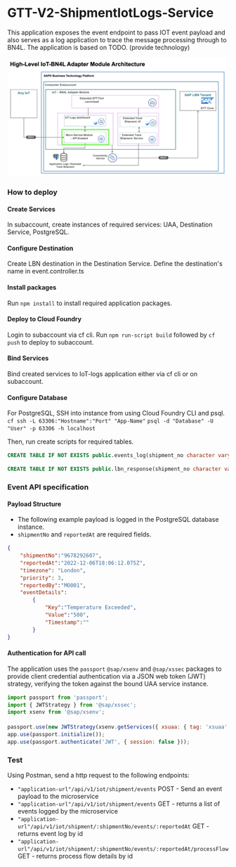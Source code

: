 # GTT-V2-ShipmentIotLogs-Service

This application exposes the event endpoint to pass IOT event payload and also serves as a log application to trace the message processing through to BN4L.
The application is based on TODO. (provide technology)  

![](../Assets/BN4L_IOT_Logs_Ser.png)

### How to deploy
#### Create Services
In subaccount, create instances of required services: UAA, Destination Service, PostgreSQL.


#### Configure Destination
Create LBN destination in the Destination Service. Define the destination's name in event.controller.ts
#### Install packages
Run `npm install` to install required application packages.
#### Deploy to Cloud Foundry
Login to subaccount via cf cli.
Run `npm run-script build` followed by `cf push` to deploy to subaccount.
#### Bind Services
Bind created services to IoT-logs application either via cf cli or on subaccount.
#### Configure Database
For PostgreSQL, SSH into instance from using Cloud Foundry CLI and psql.
`cf ssh -L 63306:"Hostname":"Port" "App-Name"`
`psql -d "Database" -U "User" -p 63306 -h localhost`

Then, run create scripts for required tables.

``` sql
CREATE TABLE IF NOT EXISTS public.events_log(shipment_no character varying(100),reported_at character varying(30),event_body json,lbn_status character varying(30),updated_at timestamp with time zone,CONSTRAINT events_log_pkey PRIMARY KEY (shipment_no, reported_at));
```
``` sql
CREATE TABLE IF NOT EXISTS public.lbn_response(shipment_no character varying(100),reported_at timestamp with time zone,response_at timestamp with time zone,error_body character varying(100),status character varying(30),CONSTRAINT lbn_response_pkey PRIMARY KEY (shipment_no, reported_at));
```
### Event API specification
#### Payload Structure
- The following example payload is logged in the PostgreSQL database instance.
- `shipmentNo` and `reportedAt` are required fields.
``` json
{
    "shipmentNo":"9678292607",
    "reportedAt":"2022-12-06T18:06:12.075Z",
    "timezone": "London",
    "priority": 3,
    "reportedBy":"MO001",
    "eventDetails":
        {
            "Key":"Temperature Exceeded",
            "Value":"500",
            "Timestamp":""
        }
}
```
#### Authentication for API call
The application uses the `passport` `@sap/xsenv` and `@sap/xssec` packages to provide client credential authentication via a JSON web token (JWT) strategy, verifying the token against the bound UAA service instance.
``` js
import passport from 'passport';
import { JWTStrategy } from '@sap/xssec';
import xsenv from '@sap/xsenv';

passport.use(new JWTStrategy(xsenv.getServices({ xsuaa: { tag: 'xsuaa' } }).xsuaa));
app.use(passport.initialize());
app.use(passport.authenticate('JWT', { session: false }));
```
### Test
Using Postman, send a http request to the following endpoints:
- `"application-url"/api/v1/iot/shipment/events` POST - Send an event payload to the microservice
- `"application-url"/api/v1/iot/shipment/events` GET - returns a list of events logged by the microservice
- `"application-url"/api/v1/iot/shipment/:shipmentNo/events/:reportedAt` GET - returns event log by id
- `"application-url"/api/v1/iot/shipment/:shipmentNo/events/:reportedAt/processFlow` GET - returns process flow details by id
